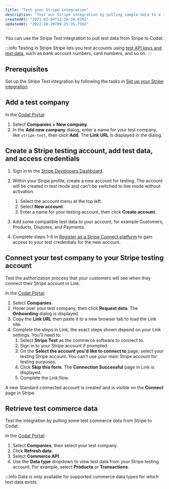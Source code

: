 ```yaml
---
title: "Test your Stripe integration"
description: "Test our Stripe integration by pulling sample data to a test Company"
createdAt: "2021-02-04T12:16:20.828Z"
updatedAt: "2022-10-20T09:25:35.756Z"
---
```


You can use the Stripe Test integration to pull test data from Stripe to Codat.

:::info Testing in Stripe
Stripe lets you test accounts using [test API keys and test data](https://stripe.com/docs/connect/testing), such as bank account numbers, card numbers, and so on.
:::

## Prerequisites

Set up the Stripe Test integration by following the tasks in [Set up your Stripe integration](/commerce-stripe-setup).

## Add a test company

In the <a className="external" href="https://app.codat.io/" target="_blank">Codat Portal</a>:

1. Select **Companies > New company**.
2. In the **Add new company** dialog, enter a name for your test company, like `stripe-test`, then click **Add**. The **Link URL** is displayed in the dialog.

## Create a Stripe testing account, add test data, and access credentials

1. Sign in to the <a className="external" href="https://dashboard.stripe.com/" target="_blank">Stripe Developers Dashboard</a>.
2. Within your Stripe profile, create a new account for testing. The account will be created in test mode and can't be switched to live mode without activation.

   1. Select the account menu at the top left.
   2. Select **New account**.
   3. Enter a name for your testing account, then click **Create account**.

3. Add some compatible test data to your account; for example Customers, Products, Disputes, and Payments.
4. Complete steps 1-6 in [Register as a Stripe Connect platform](/commerce-stripe-setup#register-as-a-stripe-connect-platform) to gain access to your test credentials for the new account.

## Connect your test company to your Stripe testing account

Test the authorization process that your customers will see when they connect their Stripe account in Link.

In the <a className="external" href="https://app.codat.io/" target="_blank">Codat Portal</a>:

1. Select **Companies**.
1. Hover over your test company, then click **Request data**. The **Onboarding** dialog is displayed.
1. Copy the **Link URL** then paste it to a new browser tab to load the Link site.
1. Complete the steps in Link; the exact steps shown depend on your Link settings. You'll need to:
   1. Select **Stripe Test** as the commerce software to connect to.
   2. Sign in to your Stripe account if prompted.
   3. On the **Select the account you'd like to connect to** page, select your testing Stripe account. You can't use your main Stripe account for testing purposes.
   4. Click **Skip this form**. The **Connection Successful** page in Link is displayed.
   5. Complete the Link flow.

A new Standard connected account is created and is visible on the **Connect** page in Stripe.

## Retrieve test commerce data

Test the integration by pulling some test commerce data from Stripe to Codat.

In the <a className="external" href="https://app.codat.io/" target="_blank">Codat Portal</a>:

1. Select **Companies**, then select your test company.
1. Click **Refresh data**.
1. Select **Commerce API**.
1. Use the **Data type** dropdown to view test data from your Stripe testing account. For example, select **Products** or **Transactions**.

:::info
Data is only available for supported commerce data types for which test data exists.
